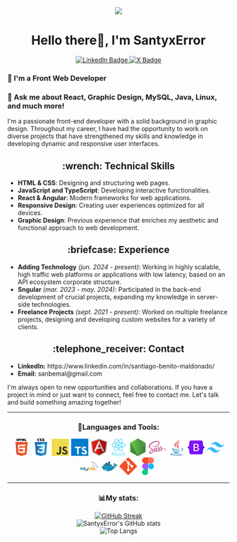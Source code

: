 <div id="header" align="center">
  <img src="https://media.giphy.com/media/zyclIRxMwlY40/giphy.gif" width="200" />
  <h1 align="center">Hello there👋, I'm SantyxError</h1>
  <div id="badges">
  <a href="https://www.linkedin.com/in/santiago-benito-maldonado/" target="_blank">
    <img src="https://img.shields.io/badge/LinkedIn-blue?style=for-the-badge&logo=linkedin&logoColor=white" alt="LinkedIn Badge"/>
  </a>
<a href="https://x.com/santyx_error" target="_blank">
    <img src="https://img.shields.io/badge/X-%23000000.svg?style=for-the-badge&logo=X&logoColor=white" alt="X Badge"/>
  </a>
    
</div>

  <h3 align="left">🚀 I'm a Front Web Developer</h3>
  <h3 align="left">💬 Ask me about React, Graphic Design, MySQL, Java, Linux, and much more!</h3>
  <p align="left">I'm a passionate front-end developer with a solid background in graphic design. Throughout my career, I have had the opportunity to work on diverse projects that have strengthened my skills and knowledge in developing dynamic and responsive user interfaces.</p>
  <h2>:wrench: Technical Skills</h2>
  <ul align="left">
    <li><strong>HTML & CSS</strong>: Designing and structuring web pages.</li>
    <li><strong>JavaScript and TypeScript</strong>: Developing interactive functionalities.</li>
    <li><strong>React & Angular</strong>: Modern frameworks for web applications.</li>
    <li><strong>Responsive Design</strong>: Creating user experiences optimized for all devices.</li>
    <li><strong>Graphic Design</strong>: Previous experience that enriches my aesthetic and functional approach to web development.</li>
  </ul>
  <h2>:briefcase: Experience</h2>
  <ul align="left">
    <li><strong>Adding Technology</strong> <i>(jun. 2024 - present)</i>: Working in highly scalable, high traffic web platforms or applications with low latency, based on an API ecosystem corporate structure.</li>
    <li><strong>Sngular</strong> <i>(mar. 2023 - may. 2024)</i>: Participated in the back-end development of crucial projects, expanding my knowledge in server-side technologies.</li>
    <li><strong>Freelance Projects</strong> <i>(sept. 2021 - present)</i>: Worked on multiple freelance projects, designing and developing custom websites for a variety of clients.</li>
  </ul>
  <h2>:telephone_receiver: Contact</h2>
  <ul align="left">
    <li><strong>LinkedIn:</strong> https://www.linkedin.com/in/santiago-benito-maldonado/</li>
    <li><strong>Email:</strong> sanbemal@gmail.com</li>
  </ul>
  <p align="left">I'm always open to new opportunities and collaborations. If you have a project in mind or just want to connect, feel free to contact me. Let's talk and build something amazing together!</p>
</div>
<hr>
<div align="center">
  <h3>🔨Languages and Tools:</h3>
  <div align="center">
    <img src="https://github.com/devicons/devicon/blob/master/icons/html5/html5-original-wordmark.svg" title="HTML5" alt="HTML5" width="40" height="40">
    <img src="https://github.com/devicons/devicon/blob/master/icons/css3/css3-original-wordmark.svg" title="CSS3" alt="CSS3" width="40" height="40">
    <img src="https://github.com/devicons/devicon/blob/master/icons/javascript/javascript-original.svg" title="JavaScript" alt="JavaScript" width="40" height="40">
    <img src="https://github.com/devicons/devicon/blob/master/icons/typescript/typescript-original.svg" title="TypeScript" alt="TypeScript" width="40" height="40">
    <img src="https://github.com/devicons/devicon/blob/master/icons/angularjs/angularjs-original.svg" title="AngularJS" alt="AngularJS" width="40" height="40">
    <img src="https://github.com/devicons/devicon/blob/master/icons/react/react-original-wordmark.svg" title="React" alt="React" width="40" height="40">
    <img src="https://github.com/devicons/devicon/blob/master/icons/nodejs/nodejs-original.svg" title="NodeJS" alt="NodeJS" width="40" height="40">
    <img src="https://github.com/devicons/devicon/blob/master/icons/sass/sass-original.svg" title="Sass" alt="Sass" width="40" height="40">
    <img src="https://github.com/devicons/devicon/blob/master/icons/java/java-original.svg" title="Java" alt="Java" width="40" height="40">
    <img src="https://github.com/devicons/devicon/blob/master/icons/bootstrap/bootstrap-original.svg" title="Bootstrap" alt="Bootstrap" width="40" height="40">
    <img src="https://github.com/devicons/devicon/blob/master/icons/tailwindcss/tailwindcss-original.svg" title="TailwindCSS" alt="TailwindCSS" width="40" height="40">
    <img src="https://github.com/devicons/devicon/blob/master/icons/mysql/mysql-original-wordmark.svg" title="MySQL" alt="MySQL" width="40" height="40">
    <img src="https://github.com/devicons/devicon/blob/master/icons/docker/docker-original.svg" title="Docker" alt="Docker" width="40" height="40">
    <img src="https://github.com/devicons/devicon/blob/master/icons/git/git-original.svg" title="Git" alt="Git" width="40" height="40">
    <img src="https://github.com/devicons/devicon/blob/master/icons/figma/figma-original.svg" title="Figma" alt="Figma" width="40" height="40">
    
  </div>
</div>
<hr>
<div align="center">
  <h3 align="center">📊My stats:</h3>
  <a href="https://git.io/streak-stats"><img src="http://github-readme-streak-stats.herokuapp.com?user=santyxerror&theme=dark&date_format=j%2Fn%5B%2FY%5D" alt="GitHub Streak"></a>
  <br>
  <img src="https://github-readme-stats.vercel.app/api?username=santyxerror&show_icons=true&theme=radical" alt="SantyxError's GitHub stats">
  <br>
  <img src="https://github-readme-stats.vercel.app/api/top-langs/?username=santyxerror&layout=compact" alt="Top Langs">
</div>
